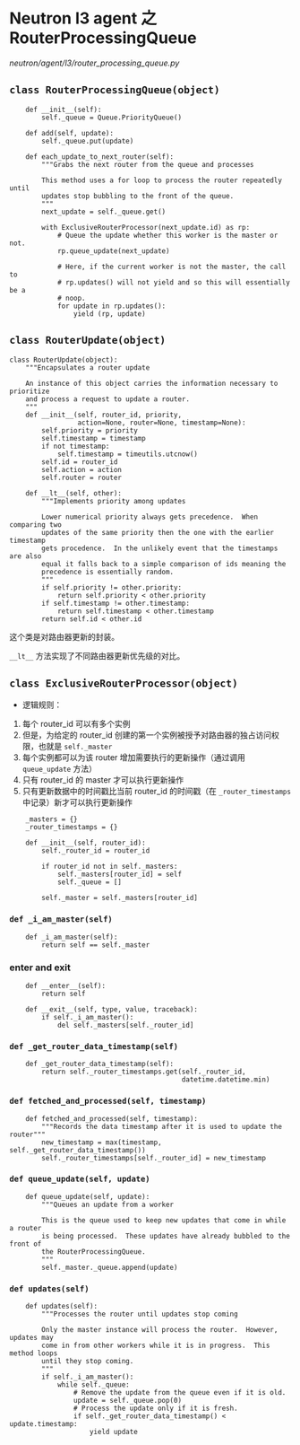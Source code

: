 # Neutron l3 agent 之 RouterProcessingQueue

*neutron/agent/l3/router_processing_queue.py*

## `class RouterProcessingQueue(object)`

```
    def __init__(self):
        self._queue = Queue.PriorityQueue()

    def add(self, update):
        self._queue.put(update)

    def each_update_to_next_router(self):
        """Grabs the next router from the queue and processes

        This method uses a for loop to process the router repeatedly until
        updates stop bubbling to the front of the queue.
        """
        next_update = self._queue.get()

        with ExclusiveRouterProcessor(next_update.id) as rp:
            # Queue the update whether this worker is the master or not.
            rp.queue_update(next_update)

            # Here, if the current worker is not the master, the call to
            # rp.updates() will not yield and so this will essentially be a
            # noop.
            for update in rp.updates():
                yield (rp, update)
```

## `class RouterUpdate(object)`

```
class RouterUpdate(object):
    """Encapsulates a router update

    An instance of this object carries the information necessary to prioritize
    and process a request to update a router.
    """
    def __init__(self, router_id, priority,
                 action=None, router=None, timestamp=None):
        self.priority = priority
        self.timestamp = timestamp
        if not timestamp:
            self.timestamp = timeutils.utcnow()
        self.id = router_id
        self.action = action
        self.router = router

    def __lt__(self, other):
        """Implements priority among updates

        Lower numerical priority always gets precedence.  When comparing two
        updates of the same priority then the one with the earlier timestamp
        gets procedence.  In the unlikely event that the timestamps are also
        equal it falls back to a simple comparison of ids meaning the
        precedence is essentially random.
        """
        if self.priority != other.priority:
            return self.priority < other.priority
        if self.timestamp != other.timestamp:
            return self.timestamp < other.timestamp
        return self.id < other.id
```

这个类是对路由器更新的封装。

`__lt__` 方法实现了不同路由器更新优先级的对比。

## `class ExclusiveRouterProcessor(object)`

* 逻辑规则：
 1. 每个 router_id 可以有多个实例
 2. 但是，为给定的 router_id 创建的第一个实例被授予对路由器的独占访问权限，也就是 `self._master`
 3. 每个实例都可以为该 router 增加需要执行的更新操作（通过调用 `queue_update` 方法）
 4. 只有 router_id 的 master 才可以执行更新操作
 5. 只有更新数据中的时间戳比当前 router_id 的时间戳（在 `_router_timestamps` 中记录）新才可以执行更新操作

```
    _masters = {}
    _router_timestamps = {}

    def __init__(self, router_id):
        self._router_id = router_id

        if router_id not in self._masters:
            self._masters[router_id] = self
            self._queue = []

        self._master = self._masters[router_id]
```

### `def _i_am_master(self)`

```
    def _i_am_master(self):
        return self == self._master
```

### __enter__ and __exit__

```
    def __enter__(self):
        return self

    def __exit__(self, type, value, traceback):
        if self._i_am_master():
            del self._masters[self._router_id]
```

### `def _get_router_data_timestamp(self)`

```
    def _get_router_data_timestamp(self):
        return self._router_timestamps.get(self._router_id,
                                           datetime.datetime.min)
```

### `def fetched_and_processed(self, timestamp)`

```
    def fetched_and_processed(self, timestamp):
        """Records the data timestamp after it is used to update the router"""
        new_timestamp = max(timestamp, self._get_router_data_timestamp())
        self._router_timestamps[self._router_id] = new_timestamp
```

### `def queue_update(self, update)`

```
    def queue_update(self, update):
        """Queues an update from a worker

        This is the queue used to keep new updates that come in while a router
        is being processed.  These updates have already bubbled to the front of
        the RouterProcessingQueue.
        """
        self._master._queue.append(update)
```

### `def updates(self)`

```
    def updates(self):
        """Processes the router until updates stop coming

        Only the master instance will process the router.  However, updates may
        come in from other workers while it is in progress.  This method loops
        until they stop coming.
        """
        if self._i_am_master():
            while self._queue:
                # Remove the update from the queue even if it is old.
                update = self._queue.pop(0)
                # Process the update only if it is fresh.
                if self._get_router_data_timestamp() < update.timestamp:
                    yield update
```




